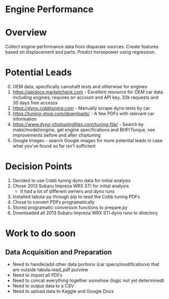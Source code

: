 # Engine Performance

# Overview
Collect engine performance data from disparate sources. Create features based on displacement and parts. Predict horsepower using regression. 

# Potential Leads
0. OEM data, specifically camshaft tests and otherwise for engines
1. https://apidocs.marketcheck.com - Excellent resource for OEM car data including engines, requires an account and API key, 20k requests and 30 days free accessx
2. https://dyno.cobbtuning.com - Manually scrape dyno tests by car
3. https://tuning-shop.com/downloads/ - A few PDFs with relevant car information
4. https://www.dyno-chiptuningfiles.com/tuning-file/ - Search by make/model/engine, get engine specifications and BHP/Torque, see improvements before and after chiptuning
5. Google Images - search Google images for more potential leads in case what you've found so far isn't sufficient

# Decision Points
1. Decided to use Cobb tuning dyno data for initial analysis
2. Chose 2013 Subaru Impreza WRX STI for initial analysis
    * It had a lot of different owners and dyno runs
3. Installed tabula-py through pip to read the Cobb tuning PDFs
4. Chose to convert PDFs programatically
5. Stored programatic conversion functions to prepare.py
6. Downloaded all 2013 Subaru Impreza WRX STI dyno runs to directory

# Work to do soon
## Data Acquisition and Preparation
- Need to handle/add other data portions (car specs/modifications) that are outside tabula.read_pdf purview
- Need to import all PDFs
- Need to concat everything together somehow (logic not yet determined)
- Need to output data to a CSV
- Need to upload data to Kaggle and Google Docs
